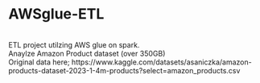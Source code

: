 # AWSglue-ETL
<br>
ETL project utilzing AWS glue on spark. <br>
Anaylze Amazon Product dataset (over 350GB)<br>
Original data here; https://www.kaggle.com/datasets/asaniczka/amazon-products-dataset-2023-1-4m-products?select=amazon_products.csv
